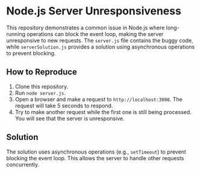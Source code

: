# Node.js Server Unresponsiveness

This repository demonstrates a common issue in Node.js where long-running operations can block the event loop, making the server unresponsive to new requests.  The `server.js` file contains the buggy code, while `serverSolution.js` provides a solution using asynchronous operations to prevent blocking.

## How to Reproduce
1. Clone this repository.
2. Run `node server.js`.
3. Open a browser and make a request to `http://localhost:3000`.  The request will take 5 seconds to respond.
4. Try to make another request while the first one is still being processed. You will see that the server is unresponsive.

## Solution
The solution uses asynchronous operations (e.g., `setTimeout`) to prevent blocking the event loop. This allows the server to handle other requests concurrently.